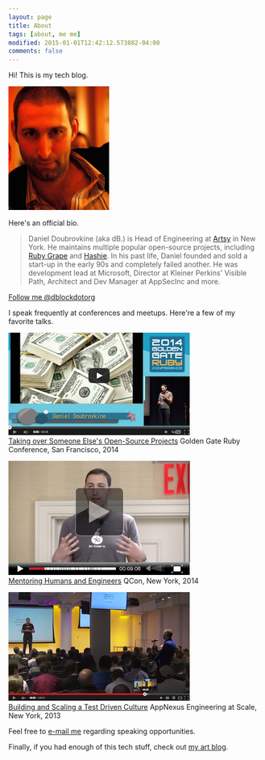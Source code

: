 ```yaml
---
layout: page
title: About
tags: [about, me me]
modified: 2015-01-01T12:42:12.573882-04:00
comments: false
---
```


Hi! This is my tech blog.

<img src="/images/about/daniel-doubrovkine.jpg" style="max-width: 200px">

Here's an official bio.

> Daniel Doubrovkine (aka dB.) is Head of Engineering at <a href='https://artsy.net' target='_blank'>Artsy</a> in New York. He maintains multiple popular open-source projects, including <a href='https://github.com/intridea/grape' target='_blank'>Ruby Grape</a> and <a href='https://github.com/intridea/hashie' target='_blank'>Hashie</a>. In his past life, Daniel founded and sold a start-up in the early 90s and completely failed another. He was development lead at Microsoft, Director at Kleiner Perkins' Visible Path, Architect and Dev Manager at AppSecInc and more.

<a href="https://twitter.com/dblockdotorg" class="twitter-follow-button" data-show-count="false">Follow me @dblockdotorg</a>
<script>!function(d,s,id){var js,fjs=d.getElementsByTagName(s)[0],p=/^http:/.test(d.location)?'http':'https';if(!d.getElementById(id)){js=d.createElement(s);js.id=id;js.src=p+'://platform.twitter.com/widgets.js';fjs.parentNode.insertBefore(js,fjs);}}(document, 'script', 'twitter-wjs');</script>

I speak frequently at conferences and meetups. Here're a few of my favorite talks.

<a href="http://confreaks.com/videos/4166-gogaruco2014-talking-over-someone-else-s-open-source-projects"><img src="/images/about/taking-over-someone-elses-open-source-project.png"></a><br>
[Taking over Someone Else's Open-Source Projects](http://confreaks.com/videos/4166-gogaruco2014-talking-over-someone-else-s-open-source-projects)
Golden Gate Ruby Conference, San Francisco, 2014

<a href="http://www.infoq.com/presentations/mentoring-cto-club-ny"><img src="/images/about/mentoring-humans-and-engineers.png"></a><br>
[Mentoring Humans and Engineers](http://www.infoq.com/presentations/mentoring-cto-club-ny)
QCon, New York, 2014

<a href="https://www.youtube.com/watch?v=QvHf94hxzRc"><img src="/images/about/building-and-scaling-a-test-driven-culture.png"></a><br>
[Building and Scaling a Test Driven Culture](https://www.youtube.com/watch?v=QvHf94hxzRc)
AppNexus Engineering at Scale, New York, 2013

Feel free to [e-mail me](mailto:dblock@dblock.org) regarding speaking opportunities.

Finally, if you had enough of this tech stuff, check out [my art blog](http://art.dblock.org).
